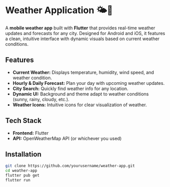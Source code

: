 # Weather Application 🌤️📱

A **mobile weather app** built with **Flutter** that provides real-time weather updates and forecasts for any city. Designed for Android and iOS, it features a clean, intuitive interface with dynamic visuals based on current weather conditions.  

## Features

- **Current Weather:** Displays temperature, humidity, wind speed, and weather condition.  
- **Hourly & Daily Forecast:** Plan your day with upcoming weather updates.  
- **City Search:** Quickly find weather info for any location.  
- **Dynamic UI:** Background and theme adapt to weather conditions (sunny, rainy, cloudy, etc.).  
- **Weather Icons:** Intuitive icons for clear visualization of weather.  

## Tech Stack

- **Frontend:** Flutter  
- **API:** OpenWeatherMap API (or whichever you used)  

## Installation

```bash
git clone https://github.com/yourusername/weather-app.git
cd weather-app
flutter pub get
flutter run
